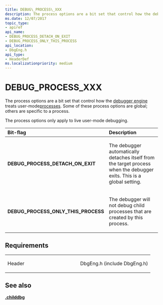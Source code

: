 ```yaml
---
title: DEBUG\_PROCESS\_XXX
description: The process options are a bit set that control how the debugger engine treats user-modeprocesses. Some of these process options are global; others are specific to a process.
ms.date: 12/07/2017
topic_type:
- apiref
api_name:
- DEBUG_PROCESS_DETACH_ON_EXIT
- DEBUG_PROCESS_ONLY_THIS_PROCESS
api_location:
- DbgEng.h
api_type:
- HeaderDef
ms.localizationpriority: medium
---
```


# DEBUG\_PROCESS\_XXX


The process options are a bit set that control how the [debugger engine](./introduction.md#debugger-engine) treats user-mode[processes](./controlling-threads-and-processes.md#processes). Some of these process options are global; others are specific to a process.

The process options only apply to live user-mode debugging.

<table>
<colgroup>
<col width="50%" />
<col width="50%" />
</colgroup>
<thead>
<tr class="header">
<th align="left">Bit-flag</th>
<th align="left">Description</th>
</tr>
</thead>
<tbody>
<tr class="odd">
<td align="left"><span id="DEBUG_PROCESS_DETACH_ON_EXIT"></span><span id="debug_process_detach_on_exit"></span>
<strong>DEBUG_PROCESS_DETACH_ON_EXIT</strong></td>
<td align="left"><p>The debugger automatically detaches itself from the target process when the debugger exits. This is a global setting.</p></td>
</tr>
<tr class="even">
<td align="left"><span id="DEBUG_PROCESS_ONLY_THIS_PROCESS"></span><span id="debug_process_only_this_process"></span>
<strong>DEBUG_PROCESS_ONLY_THIS_PROCESS</strong></td>
<td align="left"><p>The debugger will not debug child processes that are created by this process.</p></td>
</tr>
</tbody>
</table>

Requirements
------------

<table>
<colgroup>
<col width="50%" />
<col width="50%" />
</colgroup>
<tbody>
<tr class="odd">
<td align="left"><p>Header</p></td>
<td align="left">DbgEng.h (include DbgEng.h)</td>
</tr>
</tbody>
</table>

## <span id="see_also"></span>See also


[**.childdbg**](./-childdbg--debug-child-processes-.md)

 

